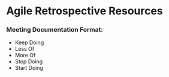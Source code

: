 
Agile Retrospective Resources
====

### Meeting Documentation Format:
* Keep Doing
* Less Of
* More Of
* Stop Doing
* Start Doing
